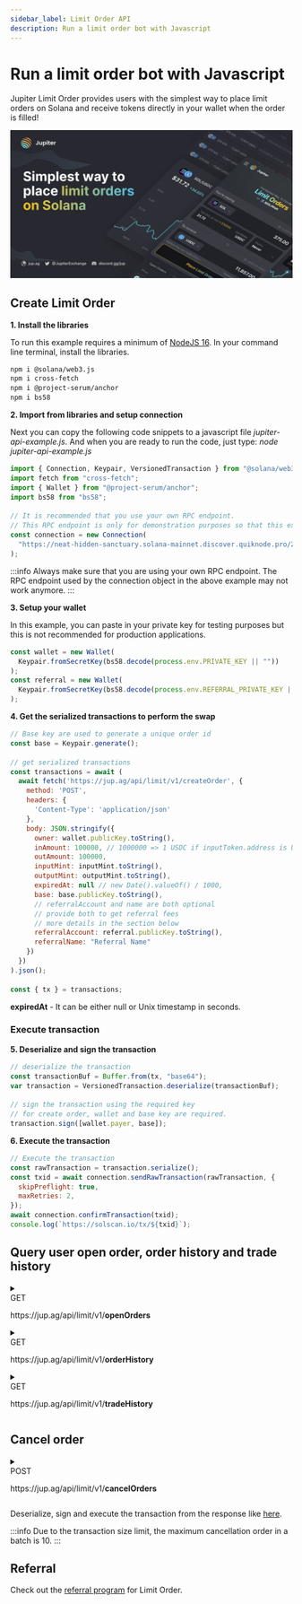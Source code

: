 ```yaml
---
sidebar_label: Limit Order API
description: Run a limit order bot with Javascript
---
```


# Run a limit order bot with Javascript

Jupiter Limit Order provides users with the simplest way to place limit orders on Solana and receive tokens directly in your wallet when the order is filled!

![limit](limit-order.jpeg)

## Create Limit Order

**1. Install the libraries**

To run this example requires a minimum of [NodeJS 16](https://nodejs.org/en). In your command line terminal, install the libraries.

```bash
npm i @solana/web3.js
npm i cross-fetch
npm i @project-serum/anchor
npm i bs58
```

**2. Import from libraries and setup connection**

Next you can copy the following code snippets to a javascript file _jupiter-api-example.js_. And when you are ready to run the code, just type: _node jupiter-api-example.js_

```js
import { Connection, Keypair, VersionedTransaction } from "@solana/web3.js";
import fetch from "cross-fetch";
import { Wallet } from "@project-serum/anchor";
import bs58 from "bs58";

// It is recommended that you use your own RPC endpoint.
// This RPC endpoint is only for demonstration purposes so that this example will run.
const connection = new Connection(
  "https://neat-hidden-sanctuary.solana-mainnet.discover.quiknode.pro/2af5315d336f9ae920028bbb90a73b724dc1bbed/"
);
```

:::info
Always make sure that you are using your own RPC endpoint. The RPC endpoint used by the connection object in the above example may not work anymore.
:::

**3. Setup your wallet**

In this example, you can paste in your private key for testing purposes but this is not recommended for production applications.

```js
const wallet = new Wallet(
  Keypair.fromSecretKey(bs58.decode(process.env.PRIVATE_KEY || ""))
);
const referral = new Wallet(
  Keypair.fromSecretKey(bs58.decode(process.env.REFERRAL_PRIVATE_KEY || ""))
);
```

**4. Get the serialized transactions to perform the swap**

```js
// Base key are used to generate a unique order id
const base = Keypair.generate();

// get serialized transactions
const transactions = await (
  await fetch('https://jup.ag/api/limit/v1/createOrder', {
    method: 'POST',
    headers: {
      'Content-Type': 'application/json'
    },
    body: JSON.stringify({
      owner: wallet.publicKey.toString(),
      inAmount: 100000, // 1000000 => 1 USDC if inputToken.address is USDC mint
      outAmount: 100000,
      inputMint: inputMint.toString(),
      outputMint: outputMint.toString(),
      expiredAt: null // new Date().valueOf() / 1000,
      base: base.publicKey.toString(),
      // referralAccount and name are both optional
      // provide both to get referral fees
      // more details in the section below
      referralAccount: referral.publicKey.toString(),
      referralName: "Referral Name"
    })
  })
).json();

const { tx } = transactions;
```

**expiredAt** - It can be either null or Unix timestamp in seconds.

### Execute transaction

**5. Deserialize and sign the transaction**

```js
// deserialize the transaction
const transactionBuf = Buffer.from(tx, "base64");
var transaction = VersionedTransaction.deserialize(transactionBuf);

// sign the transaction using the required key
// for create order, wallet and base key are required.
transaction.sign([wallet.payer, base]);
```

**6. Execute the transaction**

```js
// Execute the transaction
const rawTransaction = transaction.serialize();
const txid = await connection.sendRawTransaction(rawTransaction, {
  skipPreflight: true,
  maxRetries: 2,
});
await connection.confirmTransaction(txid);
console.log(`https://solscan.io/tx/${txid}`);
```

## Query user open order, order history and trade history

<details>
  <summary>
    <div>
      <div className="api-method-box get">GET</div>
      <p className="api-method-path">https://jup.ag/api/limit/v1/<b>openOrders</b></p>
    </div>
  </summary>

### Parameters

| Query        | Type   | Required |
| ------------ | ------ | -------- |
| `wallet`     | string | No       |
| `inputMint`  | string | No       |
| `outputMint` | string | No       |

### Response

  <details>
    <summary>
      <span style={{color: '#018847'}}>&bull; </span>
      <span style={{fontSize: '14px'}}>
      <b style={{color: '#018847', marginRight: '36px'}}>200: OK</b>
        Success Response
      </span>
    </summary>

```json
[​
  {​
    "publicKey": "string",​
    "account": {​
      "maker": "string",​
      "inputMint": "string",​
      "outputMint": "string",​
      "oriInAmount": 0,​
      "oriOutAmount": 0,​
      "inAmount": 0,​
      "outAmount": 0,​
      "expiredAt": 0,​
      "base": "string"​
    }​
  }​
​]
```

  </details>

  <details>
  <summary><span>&bull; </span><b style={{marginRight: '36px'}}>default</b> <span style={{fontSize: '14px'}}>Error Response</span></summary>

```json
{​
  "message": "string",​
  "code": "string",​
  "issues": [​
    {​
      "message": "string"​
    }​
  ]​
​}
```

</details>
</details>
<details>
  <summary>
    <div>
      <div className="api-method-box get">GET</div>
      <p className="api-method-path">https://jup.ag/api/limit/v1/<b>orderHistory</b></p>
    </div>
  </summary>

### Parameters

| Query    | Type   | Required |
| -------- | ------ | -------- |
| `wallet` | string | Yes      |
| `cursor` | number | No       |
| `skip`   | number | No       |
| `take`   | number | No       |

### Response

  <details>
    <summary>
      <span style={{color: '#018847'}}>&bull; </span>
      <span style={{fontSize: '14px'}}>
      <b style={{color: '#018847', marginRight: '36px'}}>200: OK</b>
        Success Response
      </span>
    </summary>

```json
[​
  {​
    "id": 0,​
    "orderKey": "string",​
    "maker": "string",​
    "inputMint": "string",​
    "outputMint": "string",​
    "inAmount": 0,​
    "oriInAmount": 0,​
    "outAmount": 0,​
    "oriOutAmount": 0,​
    "expiredAt": 0,​
    "state": "Waiting",​
    "createTxid": "string",​
    "cancelTxid": "string",​
    "updatedAt": "2023-05-05T07:48:36.390Z",​
    "createdAt": "2023-05-05T07:48:36.390Z"​
  }​
​  ]
```

  </details>

  <details>
  <summary><span>&bull; </span><b style={{marginRight: '36px'}}>default</b> <span style={{fontSize: '14px'}}>Error Response</span></summary>

```json
{​
  "message": "string",​
  "code": "string",​
  "issues": [​
    {​
      "message": "string"​
    }​
  ]​
​}
```

</details>
</details>

<details>
  <summary>
    <div>
      <div className="api-method-box get">GET</div>
      <p className="api-method-path">https://jup.ag/api/limit/v1/<b>tradeHistory</b></p>
    </div>
  </summary>

### Parameters

| Query        | Type   | Required |
| ------------ | ------ | -------- |
| `wallet`     | string | No       |
| `inputMint`  | string | No       |
| `outputMint` | string | No       |
| `cursor`     | number | No       |
| `skip`       | number | No       |
| `take`       | number | No       |

### Response

  <details>
    <summary>
      <span style={{color: '#018847'}}>&bull; </span>
      <span style={{fontSize: '14px'}}>
      <b style={{color: '#018847', marginRight: '36px'}}>200: OK</b>
        Success Response
      </span>
    </summary>

```json
[​
{​
  "id": 0,​
  "outAmount": 0,​
  "txid": "string",​
  "updatedAt": "2023-05-05T07:48:36.390Z",​
  "createdAt": "2023-05-05T07:48:36.390Z",​
  "order": {​
    "id": 0,​
    "orderKey": "string",​
    "inputMint": "string",​
    "outputMint": "string"​
  }​
}​
​]
```

  </details>

  <details>
  <summary><span>&bull; </span><b style={{marginRight: '36px'}}>default</b> <span style={{fontSize: '14px'}}>Error Response</span></summary>

```json
{​
  "message": "string",​
  "code": "string",​
  "issues": [​
    {​
      "message": "string"​
    }​
  ]​
​}
```

</details>
</details>

## Cancel order

<details>
  <summary>
    <div>
      <div className="api-method-box post">POST</div>
      <p className="api-method-path">https://jup.ag/api/limit/v1/<b>cancelOrders</b></p>
    </div>
  </summary>

### Body

```json
{​
  "owner": "string",​
  "feePayer": "string",​
  "orders": [​
    "string"​
  ]​
​}
```

### Response

  <details>
    <summary>
      <span style={{color: '#018847'}}>&bull; </span>
      <span style={{fontSize: '14px'}}>
      <b style={{color: '#018847', marginRight: '36px'}}>200: OK</b>
        Success Response
      </span>
    </summary>

```json
{ "tx": "string"​ }
```

  </details>
  <details>
  <summary><span>&bull; </span><b style={{marginRight: '36px'}}>default</b> <span style={{fontSize: '14px'}}>Error Response</span></summary>

```json
{​
  "message": "string",​
  "code": "string",​
  "issues": [​
    {​
      "message": "string"​
    }​
  ]​
​}
```

</details>
</details>

Deserialize, sign and execute the transaction from the response like [here](#execute-transaction).

:::info
Due to the transaction size limit, the maximum cancellation order in a batch is 10.
:::

## Referral

Check out the [referral program](/docs/limit-order/referral-fee) for Limit Order.

